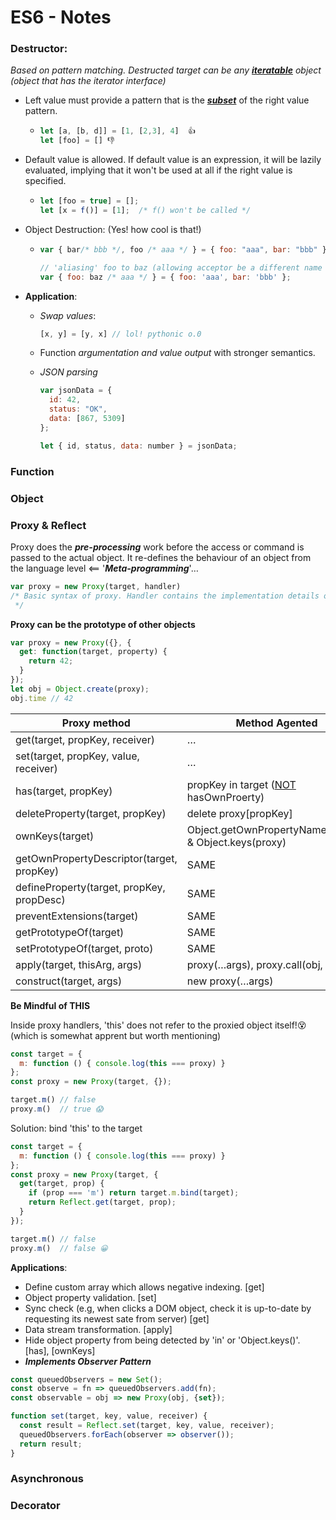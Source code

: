 # ES6 - Notes

### **Destructor**:

*Based on pattern matching. Destructed target can be any **<u>iteratable</u>** object (object that has the iterator interface)*

* Left value must provide a pattern that is the <u>***subset***</u>  of the right value pattern.

  * ```javascript
    let [a, [b, d]] = [1, [2,3], 4]  👍
    let [foo] = [] 👎
    ```

* Default value is allowed. If default value is an expression, it will be lazily evaluated, implying that it won't be used at all if the right value is specified.

  * ```javascript
    let [foo = true] = [];
    let [x = f()] = [1];  /* f() won't be called */
    ```

* Object Destruction: (Yes! how cool is that!)

  * ```javascript
    var { bar/* bbb */, foo /* aaa */ } = { foo: "aaa", bar: "bbb" };

    // 'aliasing' foo to baz (allowing acceptor be a different name from the target 😃)
    var { foo: baz /* aaa */ } = { foo: 'aaa', bar: 'bbb' };
    ```

* **Application**:

  * *Swap values*: 

    ```javascript
    [x, y] = [y, x] // lol! pythonic o.0
    ```

  * Function *argumentation and value output* with stronger semantics. 

  * *JSON parsing*

    ```javascript
    var jsonData = {
      id: 42,
      status: "OK",
      data: [867, 5309]
    };

    let { id, status, data: number } = jsonData;
    ```

### Function



### Object



### Proxy & Reflect

Proxy does the ***pre-processing*** work before the access or command is passed to the actual object.  It re-defines the behaviour of an object from the language level <== '***Meta-programming***'… 

```javascript
var proxy = new Proxy(target, handler)
/* Basic syntax of proxy. Handler contains the implementation details of overloaded methods. (get, set ... )
 */
```



**Proxy can be the prototype of other objects**

```javascript
var proxy = new Proxy({}, {
  get: function(target, property) {
    return 42;
  }
});
let obj = Object.create(proxy);
obj.time // 42
```



| Proxy method                             | Method Agented                           |
| ---------------------------------------- | ---------------------------------------- |
| get(target, propKey, receiver)           | …                                        |
| set(target, propKey, value, receiver)    | …                                        |
| has(target, propKey)                     | propKey in target (<u>NOT</u> hasOwnProerty) |
| deleteProperty(target, propKey)          | delete proxy[propKey]                    |
| ownKeys(target)                          | Object.getOwnPropertyNames(proxy) & Object.keys(proxy) |
| getOwnPropertyDescriptor(target, propKey) | SAME                                     |
| defineProperty(target, propKey, propDesc) | SAME                                     |
| preventExtensions(target)                | SAME                                     |
| getPrototypeOf(target)                   | SAME                                     |
| setPrototypeOf(target, proto)            | SAME                                     |
| apply(target, thisArg, args)             | proxy(…args), proxy.call(obj, …args)     |
| construct(target, args)                  | new proxy(…args)                         |



**Be Mindful of THIS**

Inside proxy handlers, 'this' does not refer to the proxied object itself!😵 (which is somewhat apprent but worth mentioning)

```javascript
const target = {
  m: function () { console.log(this === proxy) }
};
const proxy = new Proxy(target, {});

target.m() // false
proxy.m()  // true 😱
```

Solution: bind 'this' to the target

```javascript
const target = {
  m: function () { console.log(this === proxy) }
};
const proxy = new Proxy(target, {
  get(target, prop) {
    if (prop === 'm') return target.m.bind(target);
    return Reflect.get(target, prop);
  }
});

target.m() // false
proxy.m()  // false 😀
```



**Applications**:

* Define custom array which allows negative indexing. [get]
* Object property validation. [set]
* Sync check (e.g, when clicks a DOM object, check it is up-to-date by requesting its newest sate from server) [get]
* Data stream transformation. [apply]
* Hide object property from being detected by 'in' or 'Object.keys()'. [has], [ownKeys]
* ***Implements Observer Pattern***

```javascript
const queuedObservers = new Set();
const observe = fn => queuedObservers.add(fn);
const observable = obj => new Proxy(obj, {set});

function set(target, key, value, receiver) {
  const result = Reflect.set(target, key, value, receiver);
  queuedObservers.forEach(observer => observer());
  return result;
}
```





### Asynchronous



### Decorator